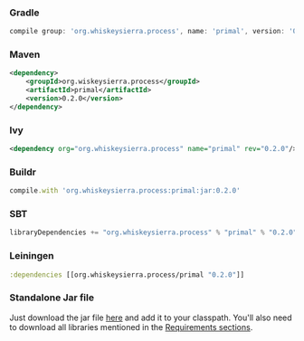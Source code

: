 ### Gradle
```groovy
compile group: 'org.whiskeysierra.process', name: 'primal', version: '0.2.0'
```

### Maven

```xml
<dependency>
    <groupId>org.wiskeysierra.process</groupId>
    <artifactId>primal</artifactId>
    <version>0.2.0</version>
</dependency>
```

### Ivy
```xml
<dependency org="org.whiskeysierra.process" name="primal" rev="0.2.0"/>
```

### Buildr
```ruby
compile.with 'org.whiskeysierra.process:primal:jar:0.2.0'
```

### SBT
```scala
libraryDependencies += "org.whiskeysierra.process" % "primal" % "0.2.0"
```

### Leiningen
```clojure
:dependencies [[org.whiskeysierra.process/primal "0.2.0"]]
```

### Standalone Jar file
Just download the jar file [here](#) and add it to your classpath. You'll also need to download all
libraries mentioned in the [Requirements sections](#requirements).
